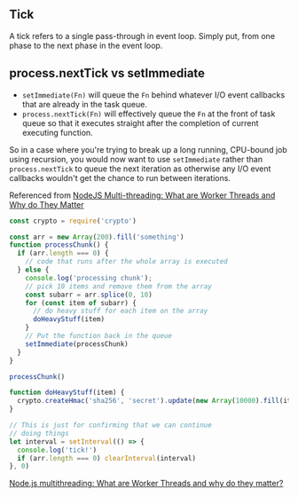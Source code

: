 ## Tick

A tick refers to a single pass-through in event loop. Simply put, from one phase to the next phase in the event loop.

## process.nextTick vs setImmediate

* `setImmediate(Fn)` will queue the `Fn` behind whatever I/O event callbacks that are already in the task queue.
* `process.nextTick(Fn)` will effectively queue the `Fn` at the front of task queue so that it executes straight after the completion of current executing function.

So in a case where you're trying to break up a long running, CPU-bound job using recursion, you would now want to use `setImmediate` rather than `process.nextTick` to queue the next iteration as otherwise any I/O event callbacks wouldn't get the chance to run between iterations.

Referenced from [NodeJS Multi-threading: What are Worker Threads and Why do They Matter](https://blog.logrocket.com/node-js-multithreading-what-are-worker-threads-and-why-do-they-matter-48ab102f8b10)

```js
const crypto = require('crypto')

const arr = new Array(200).fill('something')
function processChunk() {
  if (arr.length === 0) {
    // code that runs after the whole array is executed
  } else {
    console.log('processing chunk');
    // pick 10 items and remove them from the array
    const subarr = arr.splice(0, 10)
    for (const item of subarr) {
      // do heavy stuff for each item on the array
      doHeavyStuff(item)
    }
    // Put the function back in the queue
    setImmediate(processChunk)
  }
}

processChunk()

function doHeavyStuff(item) {
  crypto.createHmac('sha256', 'secret').update(new Array(10000).fill(item).join('.')).digest('hex')
}

// This is just for confirming that we can continue
// doing things
let interval = setInterval(() => {
  console.log('tick!')
  if (arr.length === 0) clearInterval(interval)
}, 0)
```

[Node.js multithreading: What are Worker Threads and why do they matter?](https://blog.logrocket.com/node-js-multithreading-what-are-worker-threads-and-why-do-they-matter-48ab102f8b10/)
